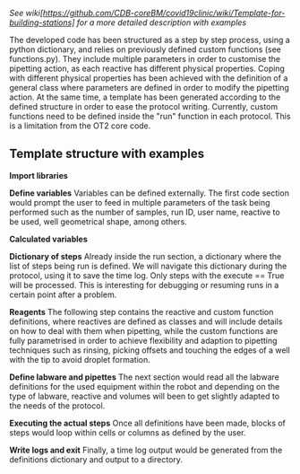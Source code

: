 *See wiki[https://github.com/CDB-coreBM/covid19clinic/wiki/Template-for-building-stations] for a more detailed description with examples*

The developed code has been structured as a step by step process, using a python dictionary, and relies on previously defined custom functions (see functions.py). They include multiple parameters in order to customise the pipetting action, as each reactive has different physical properties. Coping with different physical properties has been achieved with the definition of a general class where parameters are defined in order to modify the pipetting action. At the same time, a template has been generated according to the defined structure in order to ease the protocol writing.
Currently, custom functions need to be defined inside the "run" function in each protocol. This is a limitation from the OT2 core code. 

Template structure with examples
----------------------
**Import libraries**

**Define variables**
Variables can be defined externally. 
The first code section would prompt the user to feed in multiple parameters of the task being performed such as the number of samples, run ID, user name, reactive to be used, well geometrical shape, among others.

**Calculated variables**

**Dictionary of steps**
Already inside the run section, a dictionary where the list of steps being run is defined. 
We will navigate this dictionary during the protocol, using it to save the time log. Only steps with the execute == True will be processed.
This is interesting for debugging or resuming runs in a certain point after a problem.

**Reagents**
The following step contains the reactive and custom function definitions, where reactives are defined as classes and will include details on how to deal with them when pipetting, while the custom functions are fully parametrised in order to achieve flexibility and adaption to pipetting techniques such as rinsing, picking offsets and touching the edges of a well with the tip to avoid droplet formation.

**Define labware and pipettes**
The next section would read all the labware definitions for the used equipment within the robot and depending on the type of labware, reactive and volumes will been to get slightly adapted to the needs of the protocol.

**Executing the actual steps**
Once all definitions have been made, blocks of steps would loop within cells or columns as defined by the user. 

**Write logs and exit**
Finally, a time log output would be generated from the definitions dictionary and output to a directory.
